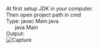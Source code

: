 At first setup JDK in your computer.<br>Then open project path in cmd<br>Type: javac Main.java<br>&nbsp;&nbsp;&nbsp;&nbsp;&nbsp; java Main<br>Output: <br> ![Capture](https://github.com/durjoyd390/Currency-Rate-Converter-Java/assets/73610695/c676ee2e-fd1e-4bee-96da-6018b4dba8e4)
